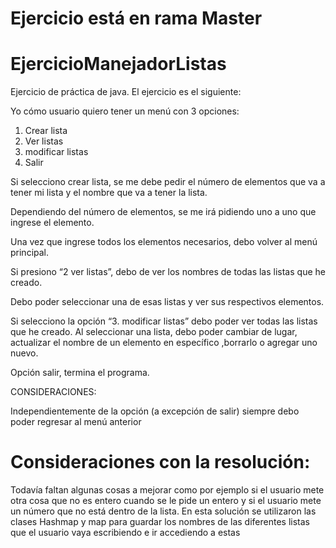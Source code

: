 # Ejercicio está en rama Master
# EjercicioManejadorListas
Ejercicio de práctica de java. El ejercicio es el siguiente:

Yo cómo usuario quiero tener un menú con 3 opciones:

1. Crear lista
2. Ver listas
3. modificar listas
4. Salir

Si selecciono crear lista, se me debe pedir el número de elementos que va a tener mi lista y el nombre que va a tener la lista.

Dependiendo del número de elementos, se me irá pidiendo uno a uno que ingrese el elemento.

Una vez que ingrese todos los elementos necesarios, debo volver al menú principal.

Si presiono “2 ver listas”, debo de ver los nombres de todas las listas que he creado.

Debo poder seleccionar una de esas listas y ver sus respectivos elementos.


Si selecciono la opción “3. modificar listas” debo poder ver todas las listas que he creado. Al seleccionar una lista, debo poder cambiar de lugar, actualizar el nombre de un elemento en específico ,borrarlo o agregar uno nuevo.


Opción salir, termina el programa.


CONSIDERACIONES:

Independientemente de la opción (a excepción de salir) siempre debo poder regresar al menú anterior


# Consideraciones con la resolución:

Todavía faltan algunas cosas a mejorar como por ejemplo si el usuario mete otra cosa que no es entero cuando se le pide un entero y si el usuario mete un número que no está dentro de la lista.
En esta solución se utilizaron las clases Hashmap y map para guardar los nombres de las diferentes listas que el usuario vaya escribiendo e ir accediendo a estas 


